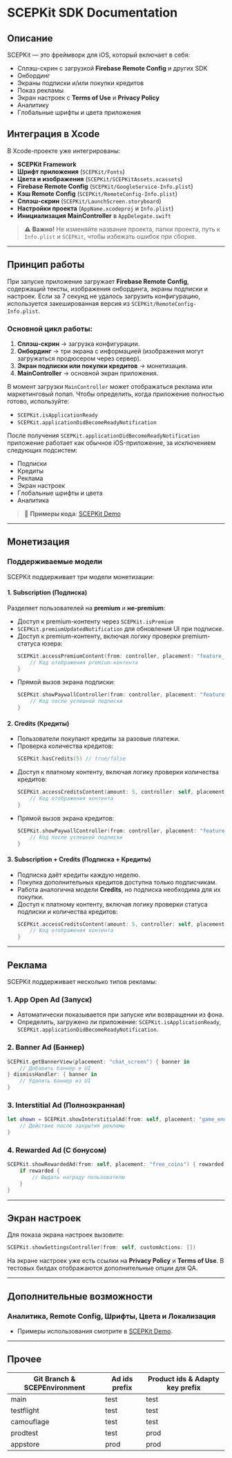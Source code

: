 # SCEPKit SDK Documentation

## Описание
SCEPKit — это фреймворк для iOS, который включает в себя:
- Сплэш-скрин с загрузкой **Firebase Remote Config** и других SDK
- Онбординг
- Экраны подписки и/или покупки кредитов
- Показ рекламы
- Экран настроек с **Terms of Use** и **Privacy Policy**
- Аналитику
- Глобальные шрифты и цвета приложения

## Интеграция в Xcode
В Xcode-проекте уже интегрированы:
- **SCEPKit Framework**
- **Шрифт приложения** (`SCEPKit/Fonts`)
- **Цвета и изображения** (`SCEPKit/SCEPKitAssets.xcassets`)
- **Firebase Remote Config** (`SCEPKit/GoogleService-Info.plist`)
- **Кэш Remote Config** (`SCEPKit/RemoteConfig-Info.plist`)
- **Сплэш-скрин** (`SCEPKit/LaunchScreen.storyboard`)
- **Настройки проекта** (`AppName.xcodeproj` и `Info.plist`)
- **Инициализация MainController** в `AppDelegate.swift`

> ⚠️ **Важно!** Не изменяйте название проекта, папки проекта, путь к `Info.plist` и `SCEPKit`, чтобы избежать ошибок при сборке.

---

## Принцип работы
При запуске приложение загружает **Firebase Remote Config**, содержащий тексты, изображения онбординга, экраны подписки и настроек. Если за 7 секунд не удалось загрузить конфигурацию, используется закешированная версия из `SCEPKit/RemoteConfig-Info.plist`.

### Основной цикл работы:
1. **Сплэш-скрин** → загрузка конфигурации.
2. **Онбординг** → три экрана с информацией (изображения могут загружаться продюсером через сервер).
3. **Экран подписки или покупки кредитов** → монетизация.
4. **MainController** → основной экран приложения.

В момент загрузки `MainController` может отображаться реклама или маркетинговый попап. Чтобы определить, когда приложение полностью готово, используйте:
- `SCEPKit.isApplicationReady`
- `SCEPKit.applicationDidBecomeReadyNotification`

После получения `SCEPKit.applicationDidBecomeReadyNotification` приложение работает как обычное iOS-приложение, за исключением следующих подсистем:
- Подписки
- Кредиты
- Реклама
- Экран настроек
- Глобальные шрифты и цвета
- Аналитика

> 🔗 **Примеры кода**: [SCEPKit Demo](https://github.com/gogosapiens/scepkit-demo)

---

## Монетизация
### Поддерживаемые модели
SCEPKit поддерживает три модели монетизации:
#### 1. **Subscription** (Подписка)
Разделяет пользователей на **premium** и **не-premium**:
- Доступ к premium-контенту через `SCEPKit.isPremium`
- `SCEPKit.premiumUpdatedNotification` для обновления UI при подписке.
- Доступ к premium-контенту, включая логику проверки premium-статуса юзера:
  ```swift
  SCEPKit.accessPremiumContent(from: controller, placement: "feature_name") {
      // Код отображения premium-контента
  }
  ```
- Прямой вызов экрана подписки:
  ```swift
  SCEPKit.showPaywallController(from: controller, placement: "feature_name") {
      // Код после успешной подписки
  }
  ```

#### 2. **Credits** (Кредиты)
- Пользователи покупают кредиты за разовые платежи.
- Проверка количества кредитов:
  ```swift
  SCEPKit.hasCredits(5) // true/false
  ```
- Доступ к платному контенту, включая логику проверки количества кредитов:
  ```swift
  SCEPKit.accessCreditsContent(amount: 5, controller: self, placement: "feature_name") { handler in
      // Код отображения контента
  }
  ```
- Прямой вызов экрана кредитов:
  ```swift
  SCEPKit.showPaywallController(from: controller, placement: "feature_name") {
      // Код после успешной подписки
  }


#### 3. **Subscription + Credits** (Подписка + Кредиты)
- Подписка даёт кредиты каждую неделю.
- Покупка дополнительных кредитов доступна только подписчикам.
- Работа аналогична модели **Credits**, но подписка необходима для их покупки.
- Доступ к платному контенту, включая логику проверки статуса подписки и количества кредитов:
  ```swift
  SCEPKit.accessCreditsContent(amount: 5, controller: self, placement: "feature_name") { handler in
      // Код отображения контента
  }
  ```

---

## Реклама
SCEPKit поддерживает несколько типов рекламы:
### 1. **App Open Ad** (Запуск)
- Автоматически показывается при запуске или возвращении из фона.
- Определить, загружено ли приложение: `SCEPKit.isApplicationReady`, `SCEPKit.applicationDidBecomeReadyNotification`.


### 2. **Banner Ad** (Баннер)
```swift
SCEPKit.getBannerView(placement: "chat_screen") { banner in
    // Добавить баннер в UI
} dismissHandler: { banner in
    // Удалить баннер из UI
}
```

### 3. **Interstitial Ad** (Полноэкранная)
```swift
let shown = SCEPKit.showInterstitialAd(from: self, placement: "game_end") {
    // Действие после закрытия рекламы
}
```

### 4. **Rewarded Ad** (С бонусом)
```swift
SCEPKit.showRewardedAd(from: self, placement: "free_coins") { rewarded in
    if rewarded {
        // Выдать награду пользователю
    }
}
```

---

## Экран настроек
Для показа экрана настроек вызовите:
```swift
SCEPKit.showSettingsController(from: self, customActions: [])
```

На экране настроек уже есть ссылки на **Privacy Policy** и **Terms of Use**.
В тестовых билдах отображаются дополнительные опции для QA.

---

## Дополнительные возможности
### Аналитика, Remote Config, Шрифты, Цвета и Локализация
- Примеры использования смотрите в [SCEPKit Demo](https://github.com/gogosapiens/scepkit-demo).


---
## Прочее
| Git Branch & SCEPEnvironment | Ad ids prefix | Product ids & Adapty key prefix |
| ---- | ----- | ---------------- |
| main | test | test |
| testflight | test | test |
| camouflage | test | test |
| prodtest | test | prod |
| appstore | prod | prod |
